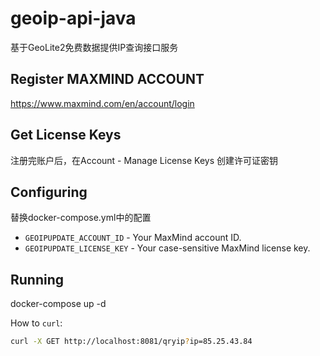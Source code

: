 # geoip-api-java
基于GeoLite2免费数据提供IP查询接口服务

## Register MAXMIND ACCOUNT ##
https://www.maxmind.com/en/account/login

## Get License Keys
注册完账户后，在Account - Manage License Keys 创建许可证密钥


## Configuring
替换docker-compose.yml中的配置
* `GEOIPUPDATE_ACCOUNT_ID` - Your MaxMind account ID.
* `GEOIPUPDATE_LICENSE_KEY` - Your case-sensitive MaxMind license key.

## Running ##
docker-compose up -d 

How to `curl`:

```bash
curl -X GET http://localhost:8081/qryip?ip=85.25.43.84
```